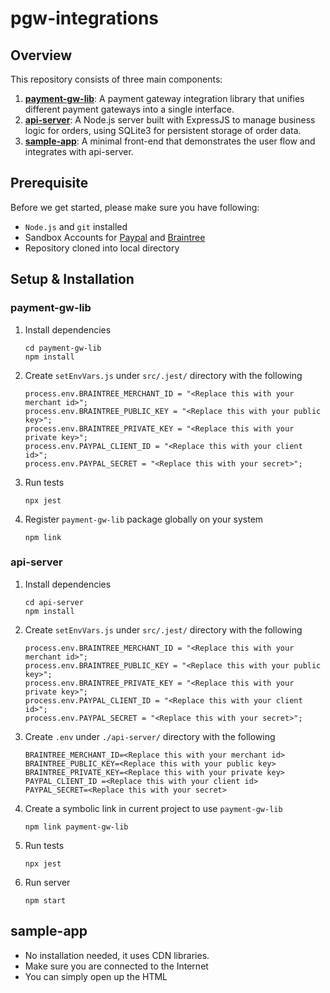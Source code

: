 # pgw-integrations

## Overview

This repository consists of three main components:

1. [**payment-gw-lib**](#payment-gw-lib): A payment gateway integration library that unifies different payment gateways into a single interface.
2. [**api-server**](#api-server): A Node.js server built with ExpressJS to manage business logic for orders, using SQLite3 for persistent storage of order data.
3. [**sample-app**](#sample-app): A minimal front-end that demonstrates the user flow and integrates with api-server.

## Prerequisite

Before we get started, please make sure you have following:

- `Node.js` and `git` installed
- Sandbox Accounts for [Paypal](#https://developer.paypal.com/home/) and [Braintree](#https://www.braintreepayments.com/sandbox)
- Repository cloned into local directory

## Setup & Installation

### payment-gw-lib

1. Install dependencies
   ```
   cd payment-gw-lib
   npm install
   ```
2. Create `setEnvVars.js` under `src/.jest/` directory with the following
   ```
   process.env.BRAINTREE_MERCHANT_ID = "<Replace this with your merchant id>";
   process.env.BRAINTREE_PUBLIC_KEY = "<Replace this with your public key>";
   process.env.BRAINTREE_PRIVATE_KEY = "<Replace this with your private key>";
   process.env.PAYPAL_CLIENT_ID = "<Replace this with your client id>";
   process.env.PAYPAL_SECRET = "<Replace this with your secret>";
   ```
3. Run tests
   ```
   npx jest
   ```
4. Register `payment-gw-lib` package globally on your system
   ```
   npm link
   ```

### api-server

1.  Install dependencies
    ```
    cd api-server
    npm install
    ```
2.  Create `setEnvVars.js` under `src/.jest/` directory with the following

    ```
    process.env.BRAINTREE_MERCHANT_ID = "<Replace this with your merchant id>";
    process.env.BRAINTREE_PUBLIC_KEY = "<Replace this with your public key>";
    process.env.BRAINTREE_PRIVATE_KEY = "<Replace this with your private key>";
    process.env.PAYPAL_CLIENT_ID = "<Replace this with your client id>";
    process.env.PAYPAL_SECRET = "<Replace this with your secret>";
    ```

3.  Create `.env` under `./api-server/` directory with the following
    ```
    BRAINTREE_MERCHANT_ID=<Replace this with your merchant id>
    BRAINTREE_PUBLIC_KEY=<Replace this with your public key>
    BRAINTREE_PRIVATE_KEY=<Replace this with your private key>
    PAYPAL_CLIENT_ID =<Replace this with your client id>
    PAYPAL_SECRET=<Replace this with your secret>
    ```
4.  Create a symbolic link in current project to use `payment-gw-lib`
    ```
    npm link payment-gw-lib
    ```
5.  Run tests
    ```
    npx jest
    ```
6.  Run server
    ```
    npm start
    ```

## sample-app

- No installation needed, it uses CDN libraries.
- Make sure you are connected to the Internet
- You can simply open up the HTML

